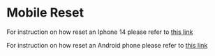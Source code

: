 # Mobile Reset

For instruction on how reset an Iphone 14 please refer to [this link](iphone_reset)

For instruction on how reset an Android phone please refer to [this link](android_reset)
